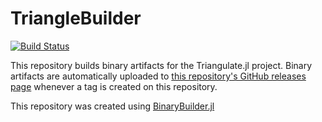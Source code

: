 # TriangleBuilder

[![Build Status](https://travis-ci.org/JuliaGeometry/TriangleBuilder.svg?branch=master)](https://travis-ci.org/JuliaGeometry/TriangleBuilder)

This repository builds binary artifacts for the Triangulate.jl project. Binary artifacts are automatically uploaded to
[this repository's GitHub releases page](https://github.com/JuliaGeometry/TriangleBuilder/releases) whenever a tag is created
on this repository.

This repository was created using [BinaryBuilder.jl](https://github.com/JuliaPackaging/BinaryBuilder.jl)
